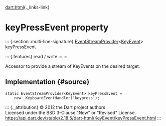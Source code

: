 [dart:html](../../dart-html/dart-html-library){._links-link}

keyPressEvent property
======================

::: {.section .multi-line-signature}
[EventStreamProvider](../eventstreamprovider-class)\<[KeyEvent](../keyevent-class)\>
keyPressEvent

::: {.features}
read / write
:::
:::

Accessor to provide a stream of KeyEvents on the desired target.

Implementation {#source}
--------------

``` {.language-dart data-language="dart"}
static EventStreamProvider<KeyEvent> keyPressEvent =
    new _KeyboardEventHandler('keypress');
```

::: {._attribution}
© 2012 the Dart project authors\
Licensed under the BSD 3-Clause \"New\" or \"Revised\" License.\
<https://api.dart.dev/stable/2.18.5/dart-html/KeyEvent/keyPressEvent.html>
:::

